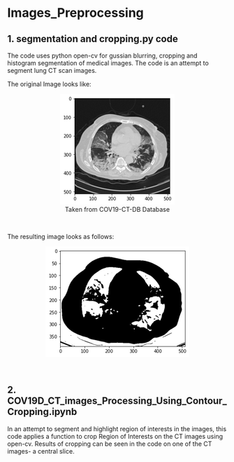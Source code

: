 # Images_Preprocessing
## 1. segmentation and cropping.py code 
The code uses python open-cv for gussian blurring, cropping and histogram segmentation of medical images. The code is an attempt to segment lung CT scan images. 

The original Image looks like:
<p align="center">
  <img src="https://github.com/kenanmorani/Images_Preprocessing/blob/main/FIgures/original.png" /> <br/>
  Taken from COV19-CT-DB Database 
</p>      
<br/>

The resulting image looks as follows:
<p align="center">
  <img src="https://github.com/kenanmorani/Images_Preprocessing/blob/main/FIgures/cropped%20and%20segmented.png" />
</p>      
<br/>

## 2. COV19D_CT_images_Processing_Using_Contour_Cropping.ipynb
In an attempt to segment and highlight region of interests in the images, this code applies a function to crop Region of Interests on the CT images using open-cv. Results of cropping can be seen in the code on one of the CT images- a central slice.

